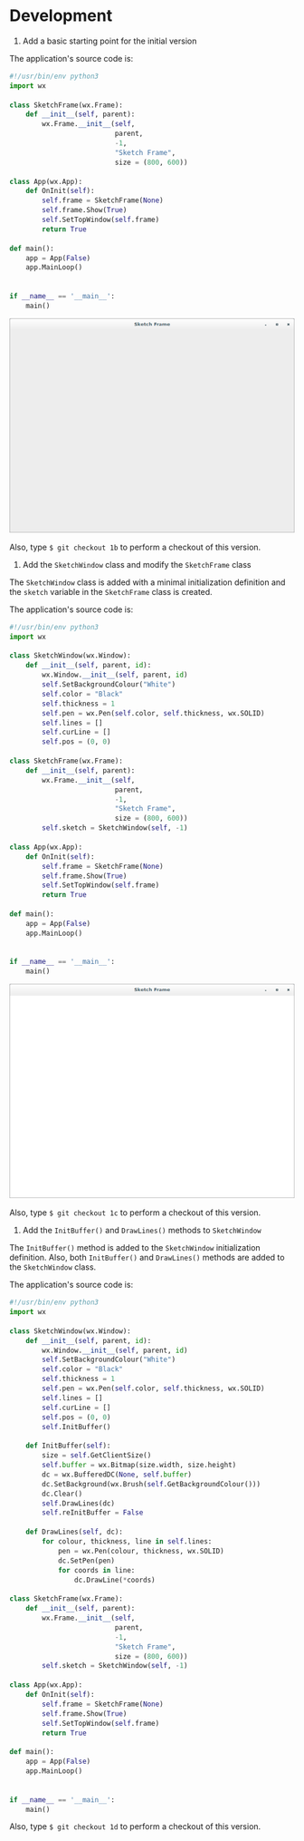 # Development

1. Add a basic starting point for the initial version

The application's source code is:

```python
#!/usr/bin/env python3
import wx

class SketchFrame(wx.Frame):
    def __init__(self, parent):
        wx.Frame.__init__(self, 
                          parent, 
                          -1, 
                          "Sketch Frame", 
                          size = (800, 600))

class App(wx.App):
    def OnInit(self):
        self.frame = SketchFrame(None)
        self.frame.Show(True)
        self.SetTopWindow(self.frame)
        return True

def main():
    app = App(False)
    app.MainLoop()


if __name__ == '__main__':
    main()
```

![sketchy-img](screenshots/sketchy-01.png)

Also, type `$ git checkout 1b` to perform a checkout of this version.

1. Add the `SketchWindow` class and modify the `SketchFrame` class

The `SketchWindow` class is added with a minimal initialization 
definition and the `sketch` variable in the `SketchFrame` class is 
created.

The application's source code is:

```python
#!/usr/bin/env python3
import wx

class SketchWindow(wx.Window):
    def __init__(self, parent, id):
        wx.Window.__init__(self, parent, id)
        self.SetBackgroundColour("White")
        self.color = "Black"
        self.thickness = 1
        self.pen = wx.Pen(self.color, self.thickness, wx.SOLID)
        self.lines = []
        self.curLine = []
        self.pos = (0, 0)

class SketchFrame(wx.Frame):
    def __init__(self, parent):
        wx.Frame.__init__(self, 
                          parent, 
                          -1, 
                          "Sketch Frame", 
                          size = (800, 600))
        self.sketch = SketchWindow(self, -1)

class App(wx.App):
    def OnInit(self):
        self.frame = SketchFrame(None)
        self.frame.Show(True)
        self.SetTopWindow(self.frame)
        return True

def main():
    app = App(False)
    app.MainLoop()


if __name__ == '__main__':
    main()
```

![sketchy-img](screenshots/sketchy-02.png)

Also, type `$ git checkout 1c` to perform a checkout of this version.

1. Add the `InitBuffer()` and `DrawLines()` methods to `SketchWindow`

The `InitBuffer()` method is added to the `SketchWindow` initialization 
definition. Also, both `InitBuffer()` and `DrawLines()` methods are 
added to the `SketchWindow` class.

The application's source code is:

```python
#!/usr/bin/env python3
import wx

class SketchWindow(wx.Window):
    def __init__(self, parent, id):
        wx.Window.__init__(self, parent, id)
        self.SetBackgroundColour("White")
        self.color = "Black"
        self.thickness = 1
        self.pen = wx.Pen(self.color, self.thickness, wx.SOLID)
        self.lines = []
        self.curLine = []
        self.pos = (0, 0)
        self.InitBuffer()

    def InitBuffer(self):
        size = self.GetClientSize()
        self.buffer = wx.Bitmap(size.width, size.height)
        dc = wx.BufferedDC(None, self.buffer)
        dc.SetBackground(wx.Brush(self.GetBackgroundColour()))
        dc.Clear()
        self.DrawLines(dc)
        self.reInitBuffer = False

    def DrawLines(self, dc):
        for colour, thickness, line in self.lines:
            pen = wx.Pen(colour, thickness, wx.SOLID)
            dc.SetPen(pen)
            for coords in line:
                dc.DrawLine(*coords)

class SketchFrame(wx.Frame):
    def __init__(self, parent):
        wx.Frame.__init__(self, 
                          parent, 
                          -1, 
                          "Sketch Frame", 
                          size = (800, 600))
        self.sketch = SketchWindow(self, -1)

class App(wx.App):
    def OnInit(self):
        self.frame = SketchFrame(None)
        self.frame.Show(True)
        self.SetTopWindow(self.frame)
        return True

def main():
    app = App(False)
    app.MainLoop()


if __name__ == '__main__':
    main()
```

Also, type `$ git checkout 1d` to perform a checkout of this version.
